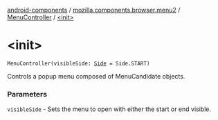 [android-components](../../index.md) / [mozilla.components.browser.menu2](../index.md) / [MenuController](index.md) / [&lt;init&gt;](./-init-.md)

# &lt;init&gt;

`MenuController(visibleSide: `[`Side`](../-side/index.md)` = Side.START)`

Controls a popup menu composed of MenuCandidate objects.

### Parameters

`visibleSide` - Sets the menu to open with either the start or end visible.